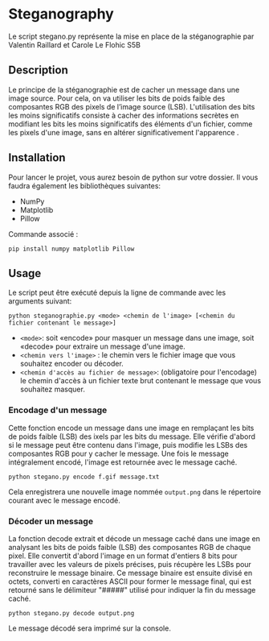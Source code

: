 # Steganography 

Le script stegano.py représente la mise en place de la stéganographie par Valentin Raillard et Carole Le Flohic S5B
## Description

Le principe de la stéganographie est de cacher un message dans une image source. 
Pour cela, on va utiliser les bits de poids faible des composantes RGB des pixels de l’image source (LSB).
L'utilisation des bits les moins significatifs consiste à cacher des informations secrètes en modifiant les bits les moins significatifs des éléments d'un fichier,
comme les pixels d'une image, sans en altérer significativement l'apparence . 
## Installation

Pour lancer le projet, vous aurez besoin de python sur votre dossier. 
Il vous faudra également les bibliothèques suivantes:
- NumPy
- Matplotlib
- Pillow

Commande associé : 
```
pip install numpy matplotlib Pillow
```

## Usage

Le script peut être exécuté depuis la ligne de commande avec les arguments suivant:
```
python steganographie.py <mode> <chemin de l'image> [<chemin du fichier contenant le message>]
```

- `<mode>`: soit «encode» pour masquer un message dans une image, soit «decode» pour extraire un message d'une image.
- `<chemin vers l'image>` : le chemin vers le fichier image que vous souhaitez encoder ou décoder.
- `<chemin d'accès au fichier de message>`: (obligatoire pour l'encodage) le chemin d'accès à un fichier texte brut contenant le message que vous souhaitez masquer.
### Encodage d'un message
Cette fonction encode un message dans une image 
en remplaçant les bits de poids faible (LSB) des 
ixels par les bits du message. 
Elle vérifie d'abord si le message peut être contenu dans l'image,
puis modifie les LSBs des composantes RGB pour y cacher le message. 
Une fois le message intégralement encodé, l'image est retournée avec le message caché.
```
python stegano.py encode f.gif message.txt
```

Cela enregistrera une nouvelle image nommée `output.png` dans le répertoire courant avec le message encodé.

### Décoder un message

La fonction decode extrait et décode un message caché dans une image en analysant 
les bits de poids faible (LSB) des composantes 
RGB de chaque pixel. Elle convertit d'abord l'image en un 
format d'entiers 8 bits pour travailler avec les valeurs de 
pixels précises, puis récupère les LSBs pour reconstruire le 
message binaire. Ce message binaire est ensuite divisé en octets, 
converti en caractères ASCII pour former le message final, 
qui est retourné sans le délimiteur "#####" utilisé pour indiquer la fin du message caché.
```
python stegano.py decode output.png
```

Le message décodé sera imprimé sur la console.

